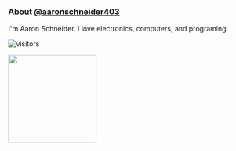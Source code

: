 ### About [@aaronschneider403](https://github.com/aaronschneider403)

I'm Aaron Schneider. I love electronics, computers, and programing.

![visitors](https://visitor-badge.glitch.me/badge?page_id=${your.username}.${your.repo.id})

<img height="180em" src="https://github-readme-stats.vercel.app/api?username=aaronschneider403&show_icons=true&hide_border=true&&count_private=true&include_all_commits=true" />

<!--START_SECTION:waka-->
<!--END_SECTION:waka-->
